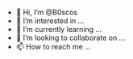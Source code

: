 - 👋 Hi, I’m @B0scos
- 👀 I’m interested in ...
- 🌱 I’m currently learning ...
- 💞️ I’m looking to collaborate on ...
- 📫 How to reach me ...

<!---
B0scos/B0scos is a ✨ special ✨ repository because its `README.md` (this file) appears on your GitHub profile.
You can click the Preview link to take a look at your changes.
--->

